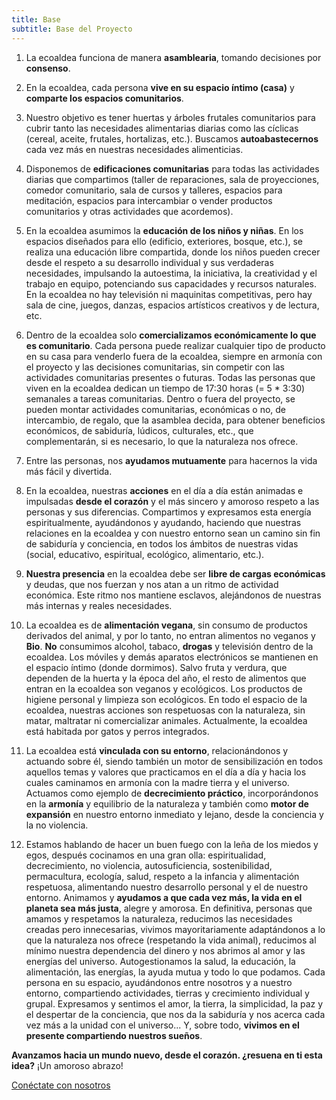```yaml
---
title: Base
subtitle: Base del Proyecto
---
```


1. La ecoaldea funciona de manera **asamblearia**,
    tomando decisiones por **consenso**.

2. En la ecoaldea, cada persona **vive en su espacio íntimo (casa)**
    y **comparte los espacios comunitarios**.

3. Nuestro objetivo es tener huertas y árboles frutales comunitarios
    para cubrir tanto las necesidades alimentarias diarias
    como las cíclicas (cereal, aceite, frutales, hortalizas, etc.).
    Buscamos **autoabastecernos** cada vez más en nuestras necesidades alimenticias.

4. Disponemos de **edificaciones comunitarias** para todas las actividades diarias que compartimos
    (taller de reparaciones, sala de proyecciones, comedor comunitario,
    sala de cursos y talleres, espacios para meditación,
    espacios para intercambiar o vender productos comunitarios
    y otras actividades que acordemos).

5. En la ecoaldea asumimos la **educación de los niños y niñas**.
    En los espacios diseñados para ello
    (edificio, exteriores, bosque, etc.),
    se realiza una educación libre compartida,
    donde los niños pueden crecer desde el respeto a su desarrollo individual
    y sus verdaderas necesidades,
    impulsando la autoestima, la iniciativa,
    la creatividad y el trabajo en equipo, potenciando sus capacidades y recursos naturales.
    En la ecoaldea no hay televisión ni maquinitas competitivas, pero hay
    sala de cine, juegos, danzas, espacios artísticos creativos y de
    lectura, etc.

6. Dentro de la ecoaldea solo **comercializamos
    económicamente lo que es comunitario**.
    Cada persona puede realizar cualquier tipo de producto
    en su casa para venderlo fuera de la ecoaldea,
    siempre en armonía con el proyecto y las decisiones comunitarias,
    sin competir con las actividades comunitarias presentes o futuras.
    Todas las personas que viven en la ecoaldea
    dedican un tiempo de 17:30 horas (= 5 * 3:30) semanales a tareas comunitarias.
    Dentro o fuera del proyecto,
    se pueden montar actividades comunitarias,
    económicas o no,
    de intercambio, de regalo,
    que la asamblea decida,
    para obtener beneficios económicos, de sabiduría, lúdicos, culturales, etc.,
    que complementarán, si es necesario,
    lo que la naturaleza nos ofrece.

7. Entre las personas,
    nos **ayudamos mutuamente** para hacernos la vida más fácil y divertida.

8. En la ecoaldea, nuestras **acciones** en el día a día
    están animadas e impulsadas **desde el corazón**
    y el más sincero y amoroso respeto a las personas y sus diferencias.
    Compartimos y expresamos esta energía espiritualmente,
    ayudándonos y ayudando,
    haciendo que nuestras relaciones en la ecoaldea y con nuestro entorno
    sean un camino sin fin de sabiduría y conciencia,
    en todos los ámbitos de nuestras vidas
    (social, educativo, espiritual, ecológico, alimentario, etc.).

9. **Nuestra presencia** en la ecoaldea debe ser **libre de cargas económicas** y deudas,
    que nos fuerzan y nos atan a un ritmo de actividad económica.
    Este ritmo nos mantiene esclavos,
    alejándonos de nuestras más internas y reales necesidades.

10. La ecoaldea es de **alimentación vegana**,
    sin consumo de productos derivados del animal,
    y por lo tanto, no entran alimentos no veganos y **Bio**.
    **No** consumimos alcohol, tabaco, **drogas** y televisión dentro de la ecoaldea.
    Los móviles y demás aparatos electrónicos
    se mantienen en el espacio íntimo (donde dormimos).
    Salvo fruta y verdura,
    que dependen de la huerta y la época del año,
    el resto de alimentos que entran en la ecoaldea son veganos y ecológicos.
    Los productos de higiene personal y limpieza son ecológicos.
    En todo el espacio de la ecoaldea,
    nuestras acciones son respetuosas con la naturaleza,
    sin matar, maltratar ni comercializar animales.
    Actualmente, la ecoaldea está habitada por gatos y perros integrados.

11. La ecoaldea está **vinculada con su entorno**,
    relacionándonos y actuando sobre él,
    siendo también un motor de sensibilización en todos aquellos temas y valores
    que practicamos en el día a día
    y hacia los cuales caminamos en armonía con la madre tierra y el universo.
    Actuamos como ejemplo de **decrecimiento práctico**,
    incorporándonos en la **armonía** y equilibrio de la naturaleza
    y también como **motor de expansión** en nuestro entorno inmediato y lejano,
    desde la conciencia y la no violencia.

12. Estamos hablando de hacer un buen fuego con la leña de los miedos y egos,
    después cocinamos en una gran olla:
    espiritualidad,
    decrecimiento,
    no violencia,
    autosuficiencia,
    sostenibilidad,
    permacultura,
    ecología,
    salud,
    respeto a la infancia
    y alimentación respetuosa,
    alimentando nuestro desarrollo personal y el de nuestro entorno.
    Animamos y **ayudamos a que cada vez más,
    la vida en el planeta sea más justa**,
    alegre y amorosa.
    En definitiva,
    personas que amamos y respetamos la naturaleza,
    reducimos las necesidades creadas pero innecesarias,
    vivimos mayoritariamente adaptándonos a lo que la naturaleza nos ofrece
    (respetando la vida animal),
    reducimos al mínimo nuestra dependencia del dinero
    y nos abrimos al amor y las energías del universo.
    Autogestionamos la salud,
    la educación,
    la alimentación,
    las energías,
    la ayuda mutua y todo lo que podamos.
    Cada persona en su espacio,
    ayudándonos entre nosotros y a nuestro entorno,
    compartiendo actividades,
    tierras y crecimiento individual y grupal.
    Expresamos y sentimos el amor,
    la tierra,
    la simplicidad,
    la paz y el despertar de la conciencia,
    que nos da la sabiduría y nos acerca cada vez más a la unidad con el universo...
    Y, sobre todo, **vivimos en el presente compartiendo nuestros sueños**.

**Avanzamos hacia un mundo nuevo, desde el corazón.
¿resuena en ti esta idea?**
¡Un amoroso abrazo!

[Conéctate con nosotros](contacto.md)
